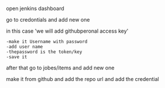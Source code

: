 open jenkins dashboard

go to credontials and add new one 

in this case 'we will add githubperonal access key'

    -make it Username with password
    -add user name
    -thepassword is the token/key
    -save it

after that go to jobes/items and add new one 

make it from github  and add the repo url and add the credential
